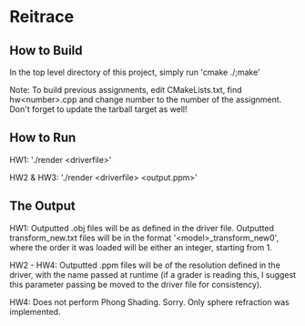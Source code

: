 # Reitrace

## How to Build
In the top level directory of this project, simply run 'cmake ./;make'

Note: To build previous assignments, edit CMakeLists.txt, find hw\<number>.cpp and change number to the number of the assignment. Don't forget to update the tarball target as well!

## How to Run
HW1: './render \<driverfile>'

HW2 & HW3: './render \<driverfile> <output.ppm>'

## The Output
HW1:
Outputted .obj files will be as defined in the driver file.
Outputted transform_new.txt files will be in the format '\<model>_transform_new0<order model was loaded>', where the order it was loaded will be either an integer, starting from 1.

HW2 - HW4:
Outputted .ppm files will be of the resolution defined in the driver, with the name passed at runtime (if a grader is reading this, I suggest this parameter passing be moved to the driver file for consistency).

HW4:
Does not perform Phong Shading. Sorry. Only sphere refraction was implemented.
